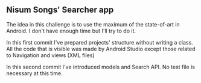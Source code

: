 Nisum Songs' Searcher app
-------------------------

The idea in this challenge is to use the maximum of the state-of-art in Android. I don't have enough time but I'll try to do it.

In this first commit I've prepared projects' structure without writing a class. All the code that is visible was made by Android Studio except those related to Navigation and views (XML files)

In this second commit I've introduced models and Search API. No test file is necessary at this time.
